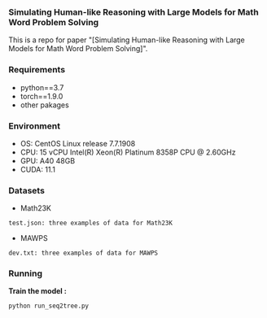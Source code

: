### Simulating Human-like Reasoning with Large Models for Math Word Problem Solving

This is a repo for paper "[Simulating Human-like Reasoning with Large Models for Math Word Problem Solving]".

### Requirements
* python==3.7
* torch==1.9.0
* other pakages


### Environment
* OS: CentOS Linux release 7.7.1908
* CPU: 15 vCPU Intel(R) Xeon(R) Platinum 8358P CPU @ 2.60GHz
* GPU: A40 48GB
* CUDA: 11.1


### Datasets
* Math23K
```shell
test.json: three examples of data for Math23K
```
* MAWPS
```shell
dev.txt: three examples of data for MAWPS
```

### Running

**Train the model :** 
```shell
python run_seq2tree.py
```




